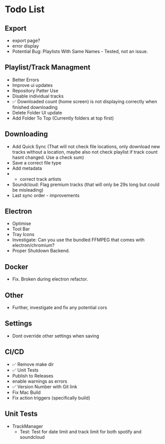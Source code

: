 # Todo List

## Export
- export page?
- error display
- Potential Bug: Playlists With Same Names - Tested, not an issue.

## Playlist/Track Managment
 - Better Errors
 - Improve ui updates
 - Repository Patter Use
 - Disable individual tracks
 - ✅ Downloaded count (home screen) is not displaying correctly when finished downloading
 - Delete Folder UI update
 - Add Folder To Top (Currently folders at top first)

## Downloading
- Add Quick Sync (That will not check file locations, only download new tracks without a location, maybe also not check playlist if track count hasnt changed. Use a check sum)
- Save a correct file type
- Add metadata
- - correct track artists
- Soundcloud: Flag premium tracks (that will only be 29s long but could be misleading)
- Last sync order - improvements


## Electron
- Optimise
- Tool Bar
- Tray Icons
- Investigate: Can you use the bundled FFMPEG that comes with electron/chromium?
- Proper Shutdown Backend.

## Docker
- Fix. Broken during electron refactor.

## Other
- Further, investigate and fix any potential cors

## Settings
- Dont override other settings when saving

## CI/CD
- ✅ Remove make dir
- ✅ Unit Tests
- Publish to Releases
- enable warnings as errors
- ✅ Version Number with Git link 
- Fix Mac Build
- Fix action triggers (specifically build)

## Unit Tests
- TrackManager
  - Test: Test for date limit and track limit for both spotify and soundcloud